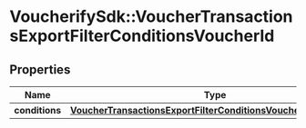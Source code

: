 # VoucherifySdk::VoucherTransactionsExportFilterConditionsVoucherId

## Properties

| Name | Type | Description | Notes |
| ---- | ---- | ----------- | ----- |
| **conditions** | [**VoucherTransactionsExportFilterConditionsVoucherIdConditions**](VoucherTransactionsExportFilterConditionsVoucherIdConditions.md) |  | [optional] |

